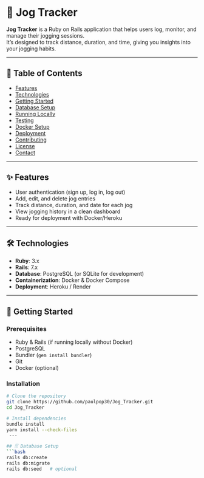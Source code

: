 # 🏃 Jog Tracker

**Jog Tracker** is a Ruby on Rails application that helps users log, monitor, and manage their jogging sessions.  
It’s designed to track distance, duration, and time, giving you insights into your jogging habits.

---

## 📑 Table of Contents
- [Features](#-features)
- [Technologies](#-technologies)
- [Getting Started](#-getting-started)
- [Database Setup](#-database-setup)
- [Running Locally](#-running-locally)
- [Testing](#-testing)
- [Docker Setup](#-docker-setup)
- [Deployment](#-deployment)
- [Contributing](#-contributing)
- [License](#-license)
- [Contact](#-contact)

---

## ✨ Features
- User authentication (sign up, log in, log out)
- Add, edit, and delete jog entries
- Track distance, duration, and date for each jog
- View jogging history in a clean dashboard
- Ready for deployment with Docker/Heroku

---

## 🛠 Technologies
- **Ruby**: 3.x  
- **Rails**: 7.x  
- **Database**: PostgreSQL (or SQLite for development)  
- **Containerization**: Docker & Docker Compose  
- **Deployment**: Heroku / Render  

---

## 🚀 Getting Started

### Prerequisites
- Ruby & Rails (if running locally without Docker)
- PostgreSQL
- Bundler (`gem install bundler`)
- Git
- Docker (optional)

### Installation
```bash
# Clone the repository
git clone https://github.com/paulpop30/Jog_Tracker.git
cd Jog_Tracker

# Install dependencies
bundle install
yarn install --check-files
 ---

## 🗄 Database Setup
```bash
rails db:create
rails db:migrate
rails db:seed   # optional


